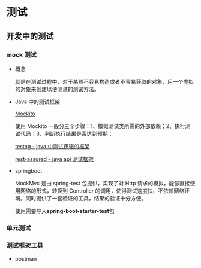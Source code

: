 # 测试

## 开发中的测试

### mock 测试

- 概念

  就是在测试过程中，对于某些不容易构造或者不容易获取的对象，用一个虚拟的对象来创建以便测试的测试方法。

- Java 中的测试框架

  [Mockito](https://github.com/mockito/mockito)

  使用 Mockito 一般分三个步骤：1、模拟测试类所需的外部依赖；2、执行测试代码；3、判断执行结果是否达到预期；

  [testng - java 中测试逻辑的框架](https://github.com/cbeust/testng)

  [rest-assured - java api 测试框架](https://github.com/rest-assured/rest-assured)

- springboot

  MockMvc 是由 spring-test 包提供，实现了对 Http 请求的模拟，能够直接使用网络的形式，转换到 Controller 的调用，使得测试速度快、不依赖网络环境。同时提供了一套验证的工具，结果的验证十分方便。

  使用需要导入**spring-boot-starter-test**包

### 单元测试

### 测试框架工具

- postman
